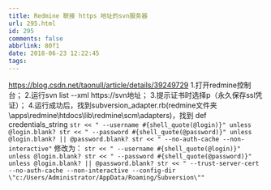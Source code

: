 ```yaml
---
title: Redmine 联接 https 地址的svn服务器
url: 295.html
id: 295
comments: false
abbrlink: 80f1
date: 2018-06-23 12:22:45
tags:
---
```


https://blog.csdn.net/taonull/article/details/39249729 1.打开redmine控制台； 2.运行svn list --xml https://svn地址； 3.提示证书时选择p（永久保存ssl凭证）； 4.运行成功后，找到subversion\_adapter.rb(redmine文件夹\\apps\\redmine\\htdocs\\lib\\redmine\\scm\\adapters)，找到 def credentials\_string `str << " --username #{shell_quote(@login)}" unless @login.blank? str << " --password #{shell_quote(@password)}" unless @login.blank? || @password.blank? str << " --no-auth-cache --non-interactive"` 修改为： `str << " --username #{shell_quote(@login)}" unless @login.blank? str << " --password #{shell_quote(@password)}" unless @login.blank? || @password.blank? str << " --trust-server-cert --no-auth-cache --non-interactive --config-dir \"c:/Users/Administrator/AppData/Roaming/Subversion\""`
